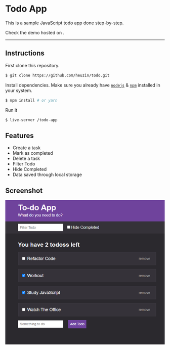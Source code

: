 # Todo App

This is a sample JavaScript todo app done step-by-step.

Check the demo hosted on .

---

## Instructions

First clone this repository.
```bash
$ git clone https://github.com/heuzin/todo.git
```

Install dependencies. Make sure you already have [`nodejs`](https://nodejs.org/en/) & [`npm`](https://www.npmjs.com/) installed in your system.
```bash
$ npm install # or yarn
```

Run it
```bash
$ live-server /todo-app
```


## Features

- Create a task
- Mark as completed
- Delete a task
- Filter Todo
- Hide Completed
- Data saved through local storage


## Screenshot

![GitHub Logo](/todo-app/images/app-image.png)
